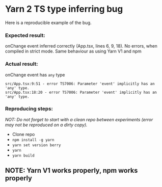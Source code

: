# Yarn 2 TS type inferring bug

Here is a reproducible example of the bug.

### Expected result:
onChange event inferred correctly (App.tsx, lines 6, 9, 18).
No errors, when compiled in strict mode. Same behaviour as using Yarn V1 and npm

### Actual result:
onChange event has `any` type
```
src/App.tsx:9:51 - error TS7006: Parameter 'event' implicitly has an 'any' type.
src/App.tsx:18:20 - error TS7006: Parameter 'event' implicitly has an 'any' type.
```

### Reproducing steps:
*NOT: Do not forget to start with a clean repo between experiments (error may not be reproduced on a dirty copy).*
* Clone repo
* `npm install -g yarn`
* `yarn set version berry`
* `yarn`
* `yarn build`

## NOTE: Yarn V1 works properly, npm works properly
